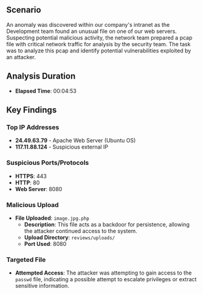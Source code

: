 ## Scenario
An anomaly was discovered within our company's intranet as the Development team found an unusual file on one of our web servers. Suspecting potential malicious activity, the network team prepared a pcap file with critical network traffic for analysis by the security team. The task was to analyze this pcap and identify potential vulnerabilities exploited by an attacker.

## Analysis Duration
- **Elapsed Time**: 00:04:53

## Key Findings

### Top IP Addresses
- **24.49.63.79** - Apache Web Server (Ubuntu OS)
- **117.11.88.124** - Suspicious external IP

### Suspicious Ports/Protocols
- **HTTPS**: 443
- **HTTP**: 80
- **Web Server**: 8080

### Malicious Upload
- **File Uploaded**: `image.jpg.php`
  - **Description**: This file acts as a backdoor for persistence, allowing the attacker continued access to the system.
  - **Upload Directory**: `reviews/uploads/`
  - **Port Used**: 8080

### Targeted File
- **Attempted Access**: The attacker was attempting to gain access to the `passwd` file, indicating a possible attempt to escalate privileges or extract sensitive information.
